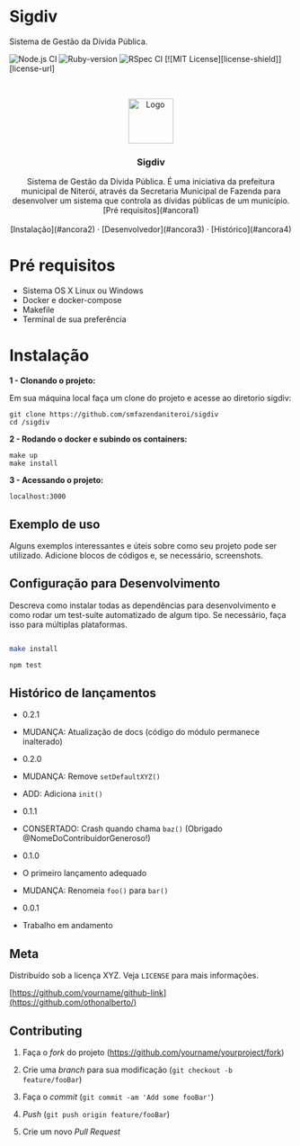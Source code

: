 # Sigdiv
Sistema de Gestão da Dívida Pública.
  
![Node.js CI](https://github.com/smfazendaniteroi/sigdiv/workflows/Node.js%20CI/badge.svg)
![Ruby-version](https://github.com/smfazendaniteroi/sigdiv/workflows/Ruby-version/badge.svg)
![RSpec CI](https://github.com/smfazendaniteroi/sigdiv/workflows/RSpec%20CI/badge.svg)
[![MIT License][license-shield]][license-url]

<!-- PROJECT LOGO -->
<br />
<p align="center">
  <a href="https://github.com/othneildrew/Best-README-Template">
    <img src="https://raw.githubusercontent.com/marviorocha/sigdiv/developer/app/assets/images/sigdiv.png" alt="Logo" width="80" height="80">
  </a>

  <h3 align="center">Sigdiv </h3>

  <p align="center">
   Sistema de Gestão da Dívida Pública. É uma iniciativa da prefeitura municipal de Niterói, através da Secretaria Municipal de Fazenda para desenvolver um sistema que controla as dívidas públicas de um município.
    <br />
     [Pré requisitos](#ancora1)
    <br />
    <br />
    [Instalação](#ancora2)
    ·
    [Desenvolvedor](#ancora3)
    ·
    [Histórico](#ancora4)
  </p>
</p>



  

  
<a id="ancora1"></a>
# Pré requisitos

  
- Sistema OS X Linux ou Windows
- Docker e docker-compose
- Makefile
- Terminal de sua preferência
    

# Instalação
<a id="ancora2"></a>
 
**1 - Clonando o projeto:**

  

Em sua máquina local faça um clone do projeto e acesse ao diretorio sigdiv:

```  
git clone https://github.com/smfazendaniteroi/sigdiv
cd /sigdiv
```

  

**2 - Rodando o docker e subindo os containers:**

```
make up
make install
```

**3 - Acessando o projeto:**

```
localhost:3000
```
## Exemplo de uso


Alguns exemplos interessantes e úteis sobre como seu projeto pode ser utilizado. Adicione blocos de códigos e, se necessário, screenshots.

  
 

  

## Configuração para Desenvolvimento
<a id="ancora3"></a>
  

Descreva como instalar todas as dependências para desenvolvimento e como rodar um test-suite automatizado de algum tipo. Se necessário, faça isso para múltiplas plataformas.

  

```sh

make install

npm test

```

  

## Histórico de lançamentos
<a id="ancora4"></a>
  

* 0.2.1

* MUDANÇA: Atualização de docs (código do módulo permanece inalterado)

* 0.2.0

* MUDANÇA: Remove `setDefaultXYZ()`

* ADD: Adiciona `init()`

* 0.1.1

* CONSERTADO: Crash quando chama `baz()` (Obrigado @NomeDoContribuidorGeneroso!)

* 0.1.0

* O primeiro lançamento adequado

* MUDANÇA: Renomeia `foo()` para `bar()`

* 0.0.1

* Trabalho em andamento

  

## Meta
<a id="ancora5"></a>
  

Distribuído sob a licença XYZ. Veja `LICENSE` para mais informações.

  

[https://github.com/yourname/github-link](https://github.com/othonalberto/)

  

## Contributing

  

1. Faça o _fork_ do projeto (<https://github.com/yourname/yourproject/fork>)

2. Crie uma _branch_ para sua modificação (`git checkout -b feature/fooBar`)

3. Faça o _commit_ (`git commit -am 'Add some fooBar'`)

4.  _Push_ (`git push origin feature/fooBar`)

5. Crie um novo _Pull Request_

  

[npm-image]: https://img.shields.io/npm/v/datadog-metrics.svg?style=flat-square

[npm-url]: https://npmjs.org/package/datadog-metrics

[npm-downloads]: https://img.shields.io/npm/dm/datadog-metrics.svg?style=flat-square

[travis-image]: https://img.shields.io/travis/dbader/node-datadog-metrics/master.svg?style=flat-square

[travis-url]: https://travis-ci.org/dbader/node-datadog-metrics

[wiki]: https://github.com/seunome/seuprojeto/wiki